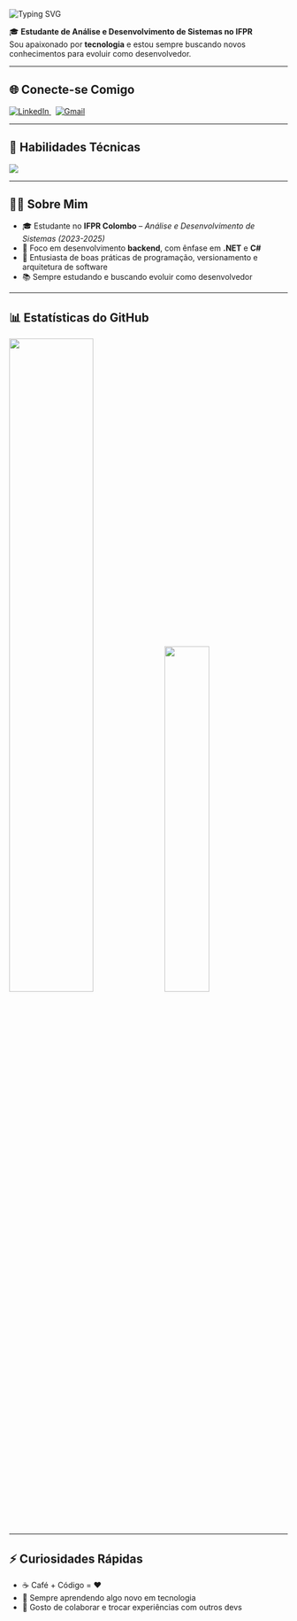 <!-- Animação de texto (digitando) em azul -->
<img src="https://readme-typing-svg.herokuapp.com?color=007ACC&size=40&center=false&vCenter=true&width=1000&lines=Olá,+eu+sou+o+Gabriel;Apaixonado+por+tecnologia+e+desenvolvimento" alt="Typing SVG" />

🎓 **Estudante de Análise e Desenvolvimento de Sistemas no IFPR**  
Sou apaixonado por **tecnologia** e estou sempre buscando novos conhecimentos para evoluir como desenvolvedor.

---

## 🌐 Conecte-se Comigo

<p align="left">
  <a href="https://www.linkedin.com/in/gabrielvstrapasson/" target="_blank">
    <img src="https://img.shields.io/badge/LinkedIn-0A66C2?logo=linkedin&logoColor=white&style=for-the-badge" alt="LinkedIn"/>
  </a>
  &nbsp;
  <a href="mailto:gabri.vstrapasson@gmail.com">
    <img src="https://img.shields.io/badge/Gmail-D14836?logo=gmail&logoColor=white&style=for-the-badge" alt="Gmail"/>
  </a>
</p>

---

## 🧠 Habilidades Técnicas

<p align="left">
  <img src="https://skillicons.dev/icons?i=cs,dotnet,mysql,git,github,vscode,visualstudio,linux,html,css&theme=dark" />
</p>

---

## 👨‍💻 Sobre Mim

- 🎓 Estudante no **IFPR Colombo** – *Análise e Desenvolvimento de Sistemas (2023-2025)*
- 🔧 Foco em desenvolvimento **backend**, com ênfase em **.NET** e **C#**
- 🚀 Entusiasta de boas práticas de programação, versionamento e arquitetura de software
- 📚 Sempre estudando e buscando evoluir como desenvolvedor

---

## 📊 Estatísticas do GitHub

<p align="left">
  <img src="https://github-readme-stats.vercel.app/api?username=gabrielvstrapasson&show_icons=true&theme=dark&hide_border=true" width="55%" />
  <img src="https://github-readme-stats.vercel.app/api/top-langs/?username=gabrielvstrapasson&layout=compact&theme=dark&hide_border=true" width="40%" />
</p>

---

## ⚡ Curiosidades Rápidas

- ☕ Café + Código = ❤️  
- 📘 Sempre aprendendo algo novo em tecnologia  
- 💬 Gosto de colaborar e trocar experiências com outros devs
